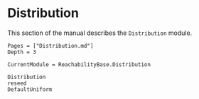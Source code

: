 # Distribution

This section of the manual describes the `Distribution` module.

```@contents
Pages = ["Distribution.md"]
Depth = 3
```

```@meta
CurrentModule = ReachabilityBase.Distribution
```

```@docs
Distribution
reseed
DefaultUniform
```
